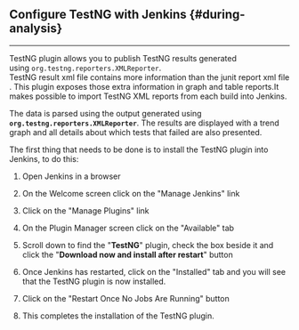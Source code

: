## Configure TestNG with Jenkins {#during-analysis}

---

TestNG plugin allows you to publish TestNG results generated using `org.testng.reporters.XMLReporter`.  
TestNG result xml file contains more information than the junit report xml file . This plugin exposes those extra information in graph and table reports.It makes possible to import TestNG XML reports from each build into Jenkins.

The data is parsed using the output generated using **`org.testng.reporters.XMLReporter`**. The results are displayed with a trend graph and all details about which tests that failed are also presented.



The first thing that needs to be done is to install the TestNG plugin into Jenkins, to do this:

1. Open Jenkins in a browser

2. On the Welcome screen click on the "Manage Jenkins" link

3. Click on the "Manage Plugins" link

4. On the Plugin Manager screen click on the "Available" tab

5. Scroll down to find the "**TestNG**" plugin, check the box beside it and click the "**Download now and install after restart**" button

6. Once Jenkins has restarted, click on the "Installed" tab and you will see that the TestNG plugin is now installed.

7. Click on the "Restart Once No Jobs Are Running" button

8. This completes the installation of the TestNG plugin.



